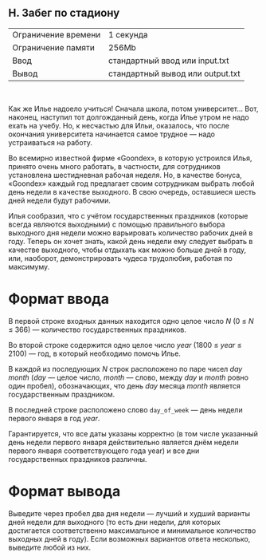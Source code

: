 ## H. Забег по стадиону

|                     |           |
|---------------------|-----------|
| Ограничение времени | 1 секунда |
| Ограничение памяти  | 256Mb      |
| Ввод                | стандартный ввод или input.txt  |
| Вывод               | стандартный вывод или output.txt |

<br>

Как же Илье надоело учиться! Сначала школа, потом университет... Вот, наконец, наступил тот долгожданный день, когда Илье утром не надо ехать на учебу. Но, к несчастью для Ильи, оказалось, что после окончания университета начинается самое трудное — надо устраиваться на работу.

Во всемирно известной фирме «Goondex», в которую устроился Илья, принято очень много работать, в частности, для сотрудников установлена шестидневная рабочая неделя. Но, в качестве бонуса, «Goondex» каждый год предлагает своим сотрудникам выбрать любой день недели в качестве выходного. В свою очередь, оставшиеся шесть дней недели будут рабочими.

Илья сообразил, что с учётом государственных праздников (которые всегда являются выходными) с помощью правильного выбора выходного дня недели можно варьировать количество рабочих дней в году. Теперь он хочет знать, какой день недели ему следует выбрать в качестве выходного, чтобы отдыхать как можно больше дней в году, или, наоборот, демонстрировать чудеса трудолюбия, работая по максимуму.

# Формат ввода

В первой строке входных данных находится одно целое число *N* (0 ≤ *N* ≤ 366) — количество государственных праздников.

Во второй строке содержится одно целое число *year* (1800 ≤ *year* ≤ 2100) — год, в который необходимо помочь Илье.

В каждой из последующих *N* строк расположено по паре чисел *day month* (*day* — целое число, *month* — слово, между *day* и *month* ровно один пробел), обозначающих, что день *day* месяца *month* является государственным праздником.

В последней строке расположено слово ```day_of_week``` — день недели первого января в год *year*.

Гарантируется, что все даты указаны корректно (в том числе указанный день недели первого января действительно является днём недели первого января соответствующего года year) и все дни государственных праздников различны.

# Формат вывода

Выведите через пробел два дня недели — лучший и худший варианты дней недели для выходного (то есть дни недели, для которых достигается соответственно максимальное и минимальное количество выходных дней в году). Если возможных вариантов ответа несколько, выведите любой из них.
